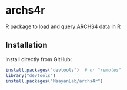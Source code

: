 # archs4r
R package to load and query ARCHS4 data in R


## Installation

Install directly from GitHub:

```R
install.packages("devtools")  # or "remotes"
library("devtools")
install.packages("MaayanLab/archs4r")
```
